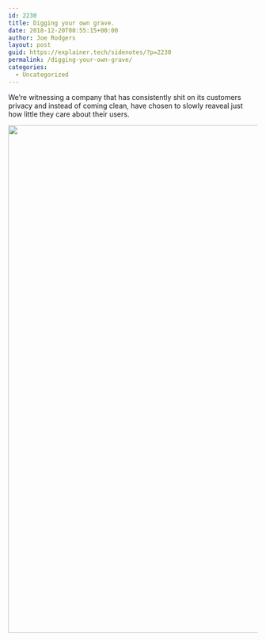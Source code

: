 ```yaml
---
id: 2230
title: Digging your own grave.
date: 2018-12-20T00:55:15+00:00
author: Joe Rodgers
layout: post
guid: https://explainer.tech/sidenotes/?p=2230
permalink: /digging-your-own-grave/
categories:
  - Uncategorized
---
```

We&#8217;re witnessing a company that has consistently shit on its customers privacy and instead of coming clean, have chosen to slowly reaveal just how little they care about their users.

<a href="https://i0.wp.com/explainer.tech/sidenotes/wp-content/uploads/2018/12/Screenshot_20181219-184644.png?ssl=1" rel="attachment wp-att-2231"><img src="https://i0.wp.com/explainer.tech/sidenotes/wp-content/uploads/2018/12/Screenshot_20181219-184644.png?resize=1024%2C1024&#038;ssl=1" alt="" title="screenshot_20181219-184644-png" width="1024" height="1024" class="alignnone size-full wp-image-2231" data-recalc-dims="1" /></a>